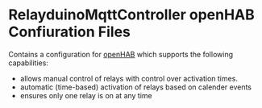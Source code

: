 # RelayduinoMqttController openHAB Confiuration Files

Contains a configuration for [openHAB](http://www.openhab.org) which supports the following capabilities:

- allows manual control of relays with control over activation times.
- automatic (time-based) activation of relays based on calender events
- ensures only one relay is on at any time
